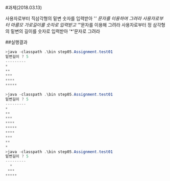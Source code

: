 #과제(2018.03.13)

사용자로부터 직삼각형의 밑변 숫자를 입력받아 '*' 문자를 이용하여 그려라
사용자로부터 마름모 가로길이를 숫자로 입력받고 '*"문자를 이용해 그려라
사용자로부터 정 삼각형의 밑변의 길이를 숫자로 입력받아 '*'문자로 그려라


##실행결과
```powershell
>java -classpath .\bin step05.Assignment.test01
밑변길이 ? 5
---------
*
**
***
****
*****

>java -classpath .\bin step05.Assignment.test01
밑변길이 ? 5
---------
*
**
***
****
*****
****
***
**
*
>java -classpath .\bin step05.Assignment.test01
밑변길이 ? 5
---------
  *
 ***  
*****
```
